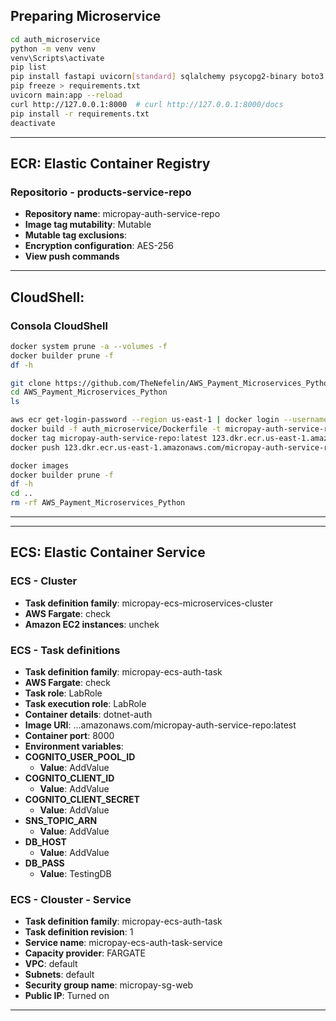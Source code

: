 ## Preparing Microservice
```sh
cd auth_microservice
python -m venv venv
venv\Scripts\activate
pip list
pip install fastapi uvicorn[standard] sqlalchemy psycopg2-binary boto3 python-dotenv pydantic[email]
pip freeze > requirements.txt
uvicorn main:app --reload
curl http://127.0.0.1:8000  # curl http://127.0.0.1:8000/docs
pip install -r requirements.txt
deactivate
```

---

## **ECR**: Elastic Container Registry
### Repositorio - products-service-repo
- **Repository name**: micropay-auth-service-repo
- **Image tag mutability**: Mutable
- **Mutable tag exclusions**:
- **Encryption configuration**: AES-256
- **View push commands**

---

## **CloudShell**:
### Consola CloudShell
```sh
docker system prune -a --volumes -f
docker builder prune -f
df -h
```
```sh
git clone https://github.com/TheNefelin/AWS_Payment_Microservices_Python.git
cd AWS_Payment_Microservices_Python
ls
```
```sh
aws ecr get-login-password --region us-east-1 | docker login --username AWS --password-stdin 123.dkr.ecr.us-east-1.amazonaws.com
docker build -f auth_microservice/Dockerfile -t micropay-auth-service-repo ./auth_microservice
docker tag micropay-auth-service-repo:latest 123.dkr.ecr.us-east-1.amazonaws.com/micropay-auth-service-repo:latest
docker push 123.dkr.ecr.us-east-1.amazonaws.com/micropay-auth-service-repo:latest
```
```sh
docker images
docker builder prune -f
df -h
cd ..
rm -rf AWS_Payment_Microservices_Python
```

---

<!-- ## **EC2**: Elastic Compute Cloud
### **Load Balancers**
- **Load balancer types**: Network Load Balancer
- **Load balancer name**: micropay-nlb
- **Scheme**: Internet-facing (ideal Internal para red privada)
- **VPC**: default
- **Availability Zones and subnets**: default
- **Security groups**: micropay-sg-web -->

---

## **ECS**: Elastic Container Service
### ECS - Cluster
- **Task definition family**: micropay-ecs-microservices-cluster
- **AWS Fargate**: check
- **Amazon EC2 instances**: unchek

### ECS - Task definitions
  - **Task definition family**: micropay-ecs-auth-task
  - **AWS Fargate**: check
  - **Task role**: LabRole
  - **Task execution role**: LabRole
  - **Container details**: dotnet-auth
  - **Image URI**: ...amazonaws.com/micropay-auth-service-repo:latest
  - **Container port**: 8000
  - **Environment variables**: 
  - **COGNITO_USER_POOL_ID**
    - **Value**: AddValue
  - **COGNITO_CLIENT_ID**
    - **Value**: AddValue
  - **COGNITO_CLIENT_SECRET**
    - **Value**: AddValue
  - **SNS_TOPIC_ARN**
    - **Value**: AddValue
  - **DB_HOST**
    - **Value**: AddValue
  - **DB_PASS**
    - **Value**: TestingDB

### ECS - Clouster - Service
- **Task definition family**: micropay-ecs-auth-task
- **Task definition revision**: 1
- **Service name**: micropay-ecs-auth-task-service
- **Capacity provider**: FARGATE
- **VPC**: default
- **Subnets**: default
- **Security group name**: micropay-sg-web
- **Public IP**: Turned on
<!-- - **Load balancer type**: Network Load Balancer
- **Container**: dotnet-auth 8000:8000
- **Create a new load balancer**: check
- **Create new listener**: 80 HTTP
- **Create new target group**: 8000 HTTP -->

---
